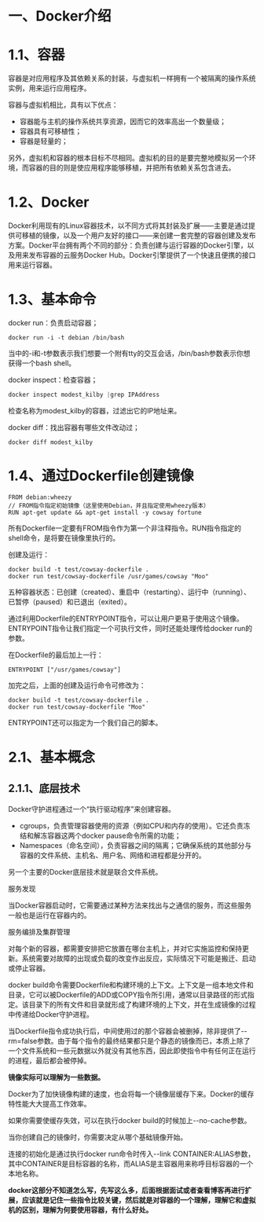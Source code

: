 # 一、Docker介绍

# 1.1、容器

容器是对应用程序及其依赖关系的封装，与虚拟机一样拥有一个被隔离的操作系统实例，用来运行应用程序。

容器与虚拟机相比，具有以下优点：

* 容器能与主机的操作系统共享资源，因而它的效率高出一个数量级；
* 容器具有可移植性；
* 容器是轻量的；

另外，虚拟机和容器的根本目标不尽相同。虚拟机的目的是要完整地模拟另一个环境，而容器的目的则是使应用程序能够移植，并把所有依赖关系包含进去。

# 1.2、Docker

Docker利用现有的Linux容器技术，以不同方式将其封装及扩展——主要是通过提供可移植的镜像，以及一个用户友好的接口——来创建一套完整的容器创建及发布方案。Docker平台拥有两个不同的部分：负责创建与运行容器的Docker引擎，以及用来发布容器的云服务Docker Hub。Docker引擎提供了一个快速且便携的接口用来运行容器。

# 1.3、基本命令

docker run：负责启动容器；

```
docker run -i -t debian /bin/bash
```

当中的-i和-t参数表示我们想要一个附有tty的交互会话，/bin/bash参数表示你想获得一个bash shell。

docker inspect：检查容器；

```java
docker inspect modest_kilby |grep IPAddress
```

检查名称为modest_kilby的容器，过滤出它的IP地址来。

docker diff：找出容器有哪些文件改动过；

```
docker diff modest_kilby
```

# 1.4、通过Dockerfile创建镜像

```
FROM debian:wheezy
// FROM指令指定初始镜像（这里使用Debian，并且指定使用wheezy版本）
RUN apt-get update && apt-get install -y cowsay fortune
```

所有Dockerfile一定要有FROM指令作为第一个非注释指令。RUN指令指定的shell命令，是将要在镜像里执行的。

创建及运行：

```
docker build -t test/cowsay-dockerfile .
docker run test/cowsay-dockerfile /usr/games/cowsay "Moo"
```

五种容器状态：已创建（created）、重启中（restarting）、运行中（running）、已暂停（paused）和已退出（exited）。

通过利用Dockerfile的ENTRYPOINT指令，可以让用户更易于使用这个镜像。ENTRYPOINT指令让我们指定一个可执行文件，同时还能处理传给docker run的参数。

在Dockerfile的最后加上一行：

```
ENTRYPOINT ["/usr/games/cowsay"]
```

加完之后，上面的创建及运行命令可修改为：

```
docker build -t test/cowsay-dockerfile .
docker run test/cowsay-dockerfile "Moo"
```

ENTRYPOINT还可以指定为一个我们自己的脚本。

# 2.1、基本概念

## 2.1.1、底层技术

Docker守护进程通过一个“执行驱动程序”来创建容器。

* cgroups，负责管理容器使用的资源（例如CPU和内存的使用）。它还负责冻结和解冻容器这两个docker pause命令所需的功能；
* Namespaces（命名空间），负责容器之间的隔离；它确保系统的其他部分与容器的文件系统、主机名、用户名、网络和进程都是分开的。

另一个主要的Docker底层技术就是联合文件系统。

服务发现

当Docker容器启动时，它需要通过某种方法来找出与之通信的服务，而这些服务一般也是运行在容器内的。

服务编排及集群管理

对每个新的容器，都需要安排把它放置在哪台主机上，并对它实施监控和保持更新。系统需要对故障的出现或负载的改变作出反应，实际情况下可能是搬迁、启动或停止容器。

docker build命令需要Dockerfile和构建环境的上下文。上下文是一组本地文件和目录，它可以被Dockerfile的ADD或COPY指令所引用，通常以目录路径的形式指定。该目录下的所有文件和目录就形成了构建环境的上下文，并在生成镜像的过程中传递给Docker守护进程。

当Dockerfile指令成功执行后，中间使用过的那个容器会被删掉，除非提供了--rm=false参数。由于每个指令的最终结果都只是个静态的镜像而已，本质上除了一个文件系统和一些元数据以外就没有其他东西，因此即使指令中有任何正在运行的进程，最后都会被停掉。

**镜像实际可以理解为一些数据。**

Docker为了加快镜像构建的速度，也会将每一个镜像层缓存下来。Docker的缓存特性能大大提高工作效率。

如果你需要使缓存失效，可以在执行docker build的时候加上--no-cache参数。

当你创建自己的镜像时，你需要决定从哪个基础镜像开始。

连接的初始化是通过执行docker run命令时传入--link CONTAINER:ALIAS参数，其中CONTAINER是目标容器的名称，而ALIAS是主容器用来称呼目标容器的一个本地名称。



**docker这部分不知道怎么写，先写这么多，后面根据面试或者查看博客再进行扩展，应该就是记住一些指令比较关键，然后就是对容器的一个理解，理解它和虚拟机的区别，理解为何要使用容器，有什么好处。**